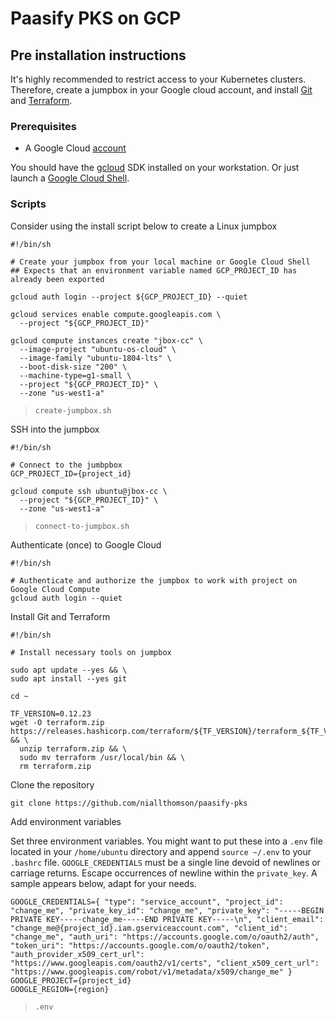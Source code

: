 # Paasify PKS on GCP

## Pre installation instructions

It's highly recommended to restrict access to your Kubernetes clusters.  Therefore, create a jumpbox in your Google cloud account, and install [Git](https://git-scm.com/downloads) and [Terraform](https://www.terraform.io/downloads.html).

### Prerequisites

* A Google Cloud [account](https://cloud.google.com/gcp/getting-started)

You should have the [gcloud](https://cloud.google.com/sdk/install) SDK installed on your workstation.  Or just launch a [Google Cloud Shell](https://cloud.google.com/shell).

### Scripts

Consider using the install script below to create a Linux jumpbox

```
#!/bin/sh

# Create your jumpbox from your local machine or Google Cloud Shell
## Expects that an environment variable named GCP_PROJECT_ID has already been exported

gcloud auth login --project ${GCP_PROJECT_ID} --quiet

gcloud services enable compute.googleapis.com \
  --project "${GCP_PROJECT_ID}"

gcloud compute instances create "jbox-cc" \
  --image-project "ubuntu-os-cloud" \
  --image-family "ubuntu-1804-lts" \
  --boot-disk-size "200" \
  --machine-type=g1-small \
  --project "${GCP_PROJECT_ID}" \
  --zone "us-west1-a"
```
> `create-jumpbox.sh`

SSH into the jumpbox

```
#!/bin/sh

# Connect to the jumbpbox
GCP_PROJECT_ID={project_id}

gcloud compute ssh ubuntu@jbox-cc \
  --project "${GCP_PROJECT_ID}" \
  --zone "us-west1-a"
```
> `connect-to-jumpbox.sh`

Authenticate (once) to Google Cloud

```
#!/bin/sh

# Authenticate and authorize the jumpbox to work with project on Google Cloud Compute
gcloud auth login --quiet
```

Install Git and Terraform

```
#!/bin/sh

# Install necessary tools on jumpbox

sudo apt update --yes && \
sudo apt install --yes git

cd ~

TF_VERSION=0.12.23
wget -O terraform.zip https://releases.hashicorp.com/terraform/${TF_VERSION}/terraform_${TF_VERSION}_linux_amd64.zip && \
  unzip terraform.zip && \
  sudo mv terraform /usr/local/bin && \
  rm terraform.zip
```

Clone the repository

```
git clone https://github.com/niallthomson/paasify-pks
```

Add environment variables

Set three environment variables.  You might want to put these into a `.env` file located in your `/home/ubuntu` directory and append `source ~/.env` to your `.bashrc` file.  `GOOGLE_CREDENTIALS` must be a single line devoid of newlines or carriage returns.  Escape occurrences of newline within the `private_key`.  A sample appears below, adapt for your needs.

```
GOOGLE_CREDENTIALS={ "type": "service_account", "project_id": "change_me", "private_key_id": "change_me", "private_key": "-----BEGIN PRIVATE KEY-----change_me-----END PRIVATE KEY-----\n", "client_email": "change_me@{project_id}.iam.gserviceaccount.com", "client_id": "change_me", "auth_uri": "https://accounts.google.com/o/oauth2/auth", "token_uri": "https://accounts.google.com/o/oauth2/token", "auth_provider_x509_cert_url": "https://www.googleapis.com/oauth2/v1/certs", "client_x509_cert_url": "https://www.googleapis.com/robot/v1/metadata/x509/change_me" }
GOOGLE_PROJECT={project_id}
GOOGLE_REGION={region}
```
> `.env`
